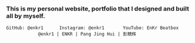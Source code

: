 ### This is my personal website, portfolio that I designed and built all by myself.

    GitHub: @enkr1      Instagram: @enkr1       YouTube: EnKr Beatbox
                @enkr1 | ENKR | Pang Jing Hui | 彭競辉
